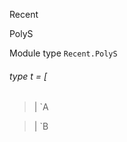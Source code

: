 Recent

PolyS

Module type `Recent.PolyS`

<a id="type-t"></a>

###### type t = [ 

<a id="type-t.A"></a>

> | `A

<a id="type-t.B"></a>

> | `B
